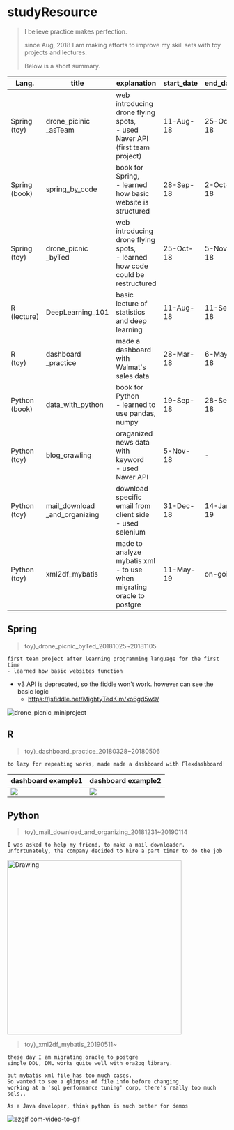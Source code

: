 # studyResource

>  I believe practice makes perfection.
>
> since Aug, 2018 I am making efforts to improve my skill sets with toy projects and lectures.
>
> Below is a short summary.

| Lang.              | title                         | explanation                                                  | start_date | end_date  |
| ------------------ | ----------------------------- | ------------------------------------------------------------ | ---------- | --------- |
| Spring<br />(toy)  | drone_picinic<br /> _asTeam   | web introducing drone flying   spots, <br />- used Naver API (first team project) | 11-Aug-18  | 25-Oct-18 |
| Spring<br />(book) | spring_by_code                | book   for Spring,<br /> - learned how basic website is structured | 28-Sep-18  | 2-Oct-18  |
| Spring<br />(toy)  | drone_picnic <br />_byTed     | web   introducing drone flying spots, <br />- learned how code could be restructured | 25-Oct-18  | 5-Nov-18  |
| R<br />(lecture)   | DeepLearning_101              | basic   lecture of statistics and deep learning              | 11-Aug-18  | 11-Sep-18 |
| R<br />(toy)       | dashboard<br />_practice      | made   a dashboard with Walmat's sales data                  | 28-Mar-18  | 6-May-18  |
| Python<br />(book) | data_with_python              | book   for Python<br /> - learned to use pandas, numpy       | 19-Sep-18  | 28-Sep-18 |
| Python<br />(toy)  | blog_crawling                 | oraganized   news data with keyword<br /> - used Naver API   | 5-Nov-18   | -         |
| Python<br />(toy)  | mail_download _and_organizing | download   specific email from client side <br />- used selenium | 31-Dec-18  | 14-Jan-19 |
| Python<br />(toy)  | xml2df_mybatis                | made   to analyze mybatis xml <br />- to   use when migrating oracle to postgre | 11-May-19  | on-going  |



## Spring

> toy)_drone_picnic_byTed_20181025~20181105

```
first team project after learning programming language for the first time
- learned how basic websites function
```

- v3 API is deprecated, so the fiddle won't work. however can see the basic logic
  - https://jsfiddle.net/MightyTedKim/xo6gd5w9/

![drone_picnic_miniproject](https://user-images.githubusercontent.com/38391144/45581366-8560e780-b8d7-11e8-96a2-6c8293ffbf71.gif)



## R

> toy)_dashboard_practice_20180328~20180506

```
to lazy for repeating works, made made a dashboard with Flexdashboard
```



| dashboard example1                                           | dashboard example2                                           |
| ------------------------------------------------------------ | ------------------------------------------------------------ |
| <img src="https://user-images.githubusercontent.com/38391144/57567302-e82c6380-7411-11e9-93cf-7c0f71cf383f.png" > | <img src="https://user-images.githubusercontent.com/38391144/57567306-f11d3500-7411-11e9-9afb-9c3eafd364df.png"> |





## Python

>toy)_mail_download_and_organizing_20181231~20190114

```
I was asked to help my friend, to make a mail downloader. 
unfortunately, the company decided to hire a part timer to do the job
```

<img src="https://user-images.githubusercontent.com/38391144/57567479-f8920d80-7414-11e9-93af-bd7f2b8c6902.gif" alt="Drawing" style="width: 400px;"/>

> toy)_xml2df_mybatis_20190511~

```
these day I am migrating oracle to postgre
simple DDL, DML works quite well with ora2pg library.

but mybatis xml file has too much cases.
So wanted to see a glimpse of file info before changing
working at a 'sql performance tuning' corp, there's really too much sqls..

As a Java developer, think python is much better for demos
```


![ezgif com-video-to-gif](https://user-images.githubusercontent.com/38391144/57568819-5b8ca000-7427-11e9-9be7-ad48efe5446f.gif)



